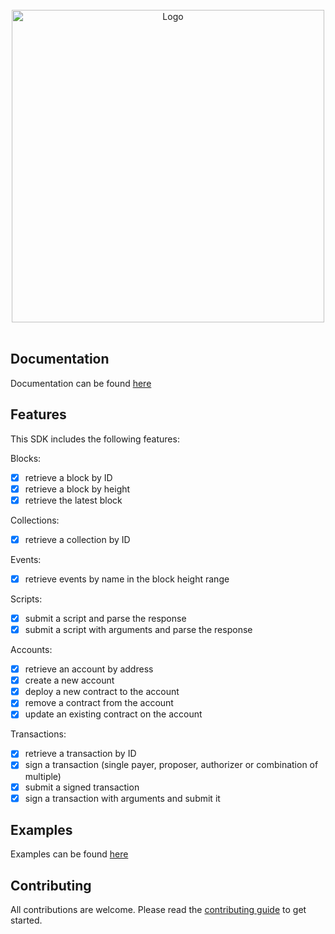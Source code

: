 <br />
<div align="center">
  <a href="#">
    <img src="https://tyronbrand.github.io/flow.net/flowdotnetfull.png" alt="Logo" width="500" height="auto">
  </a>
</div><br />

## Documentation

Documentation can be found [here](https://tyronbrand.github.io/flow.net/guides/index.html)

## Features

This SDK includes the following features:

Blocks:

- [x] retrieve a block by ID
- [x] retrieve a block by height
- [x] retrieve the latest block

Collections:

- [x] retrieve a collection by ID

Events:

- [x] retrieve events by name in the block height range

Scripts:

- [x] submit a script and parse the response
- [x] submit a script with arguments and parse the response

Accounts:

- [x] retrieve an account by address
- [x] create a new account
- [x] deploy a new contract to the account
- [x] remove a contract from the account
- [x] update an existing contract on the account

Transactions:

- [x] retrieve a transaction by ID
- [x] sign a transaction (single payer, proposer, authorizer or combination of multiple)
- [x] submit a signed transaction
- [x] sign a transaction with arguments and submit it

## Examples

Examples can be found [here](https://github.com/tyronbrand/flow.net/tree/main/examples)

## Contributing

All contributions are welcome. Please read the [contributing guide](https://github.com/tyronbrand/flow.net/blob/main/CONTRIBUTING.md) to get started.